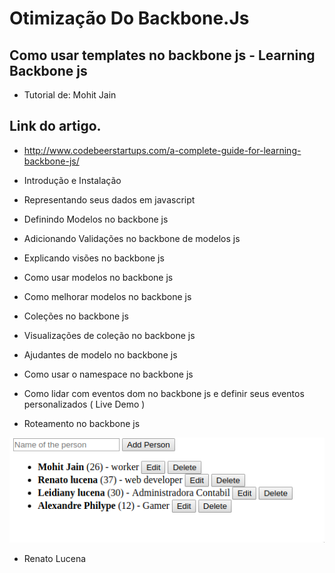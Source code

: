 # Otimização Do Backbone.Js
## Como usar templates no backbone js - Learning Backbone js

- Tutorial de: Mohit Jain

## Link do artigo.
- http://www.codebeerstartups.com/a-complete-guide-for-learning-backbone-js/

- Introdução e Instalação
- Representando seus dados em javascript
- Definindo Modelos no backbone js
- Adicionando Validações no backbone de modelos js
- Explicando visões no backbone js
- Como usar modelos no backbone js
- Como melhorar modelos no backbone js
- Coleções no backbone js
- Visualizações de coleção no backbone js
- Ajudantes de modelo no backbone js
- Como usar o namespace no backbone js
- Como lidar com eventos dom no backbone js e definir seus eventos personalizados ( Live Demo )
- Roteamento no backbone js

<p align="center"><img src="Screenshot_20180709_141515.png"></p>

- Renato Lucena
